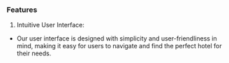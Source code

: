 ### Features

1. Intuitive User Interface:

- Our user interface is designed with simplicity and user-friendliness in mind,
  making it easy for users to navigate and find the perfect hotel for their
  needs.
